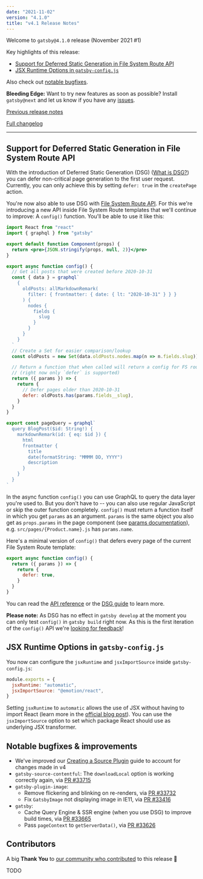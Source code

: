 ```yaml
---
date: "2021-11-02"
version: "4.1.0"
title: "v4.1 Release Notes"
---
```


Welcome to `gatsby@4.1.0` release (November 2021 #1)

Key highlights of this release:

- [Support for Deferred Static Generation in File System Route API](#support-for-deferred-static-generation-in-file-system-route-api)
- [JSX Runtime Options in `gatsby-config.js`](#jsx-runtime-options-in-gatsby-configjs)

Also check out [notable bugfixes](#notable-bugfixes--improvements).

**Bleeding Edge:** Want to try new features as soon as possible? Install `gatsby@next` and let us know
if you have any [issues](https://github.com/gatsbyjs/gatsby/issues).

[Previous release notes](/docs/reference/release-notes/v4.0)

[Full changelog](https://github.com/gatsbyjs/gatsby/compare/gatsby@4.1.0-next.0...gatsby@4.1.0)

---

## Support for Deferred Static Generation in File System Route API

With the introduction of Deferred Static Generation (DSG) ([What is DSG?](/blog/deferred-static-generation-guide)) you can defer non-critical page generation to the first user request. Currently, you can only achieve this by setting `defer: true` in the `createPage` action.

You're now also able to use DSG with [File System Route API](/docs/reference/routing/file-system-route-api/). For this we're introducing a new API inside File System Route templates that we'll continue to improve: A `config()` function. You'll be able to use it like this:

```jsx:title=src/pages/{MarkdownRemark.fields__slug}.jsx
import React from "react"
import { graphql } from "gatsby"

export default function Component(props) {
  return <pre>{JSON.stringify(props, null, 2)}</pre>
}

export async function config() {
  // Get all posts that were created before 2020-10-31
  const { data } = graphql`
    {
      oldPosts: allMarkdownRemark(
        filter: { frontmatter: { date: { lt: "2020-10-31" } } }
      ) {
        nodes {
          fields {
            slug
          }
        }
      }
    }
  `
  // Create a Set for easier comparison/lookup
  const oldPosts = new Set(data.oldPosts.nodes.map(n => n.fields.slug))

  // Return a function that when called will return a config for FS route pages
  // (right now only `defer` is supported)
  return ({ params }) => {
    return {
      // Defer pages older than 2020-10-31
      defer: oldPosts.has(params.fields__slug),
    }
  }
}

export const pageQuery = graphql`
  query BlogPost($id: String!) {
    markdownRemark(id: { eq: $id }) {
      html
      frontmatter {
        title
        date(formatString: "MMMM DD, YYYY")
        description
      }
    }
  }
`
```

In the async function `config()` you can use GraphQL to query the data layer you're used to. But you don't have to -- you can also use regular JavaScript or skip the outer function completely. `config()` must return a function itself in which you get `params` as an argument. `params` is the same object you also get as `props.params` in the page component (see [params documentation](/docs/reference/routing/file-system-route-api/#collection-route-components)), e.g. `src/pages/{Product.name}.js` has `params.name`.

Here's a minimal version of `config()` that defers every page of the current File System Route template:

```js
export async function config() {
  return ({ params }) => {
    return {
      defer: true,
    }
  }
}
```

You can read the [API reference](TODO) or the [DSG guide](/docs/how-to/rendering-options/using-deferred-static-generation/) to learn more.

**Please note:** As DSG has no effect in `gatsby develop` at the moment you can only test `config()` in `gatsby build` right now. As this is the first iteration of the `config()` API we're [looking for feedback](https://github.com/gatsbyjs/gatsby/discussions/33789)!

## JSX Runtime Options in `gatsby-config.js`

You now can configure the `jsxRuntime` and `jsxImportSource` inside `gatsby-config.js`:

```js:title=gatsby-config.js
module.exports = {
  jsxRuntime: "automatic",
  jsxImportSource: "@emotion/react",
}
```

Setting `jsxRuntime` to `automatic` allows the use of JSX without having to import React (learn more in the [official blog post](https://reactjs.org/blog/2020/09/22/introducing-the-new-jsx-transform.html)). You can use the `jsxImportSource` option to set which package React should use as underlying JSX transformer.

## Notable bugfixes & improvements

- We've improved our [Creating a Source Plugin](/docs/how-to/plugins-and-themes/creating-a-source-plugin/) guide to account for changes made in v4
- `gatsby-source-contentful`: The `downloadLocal` option is working correctly again, via [PR #33715](https://github.com/gatsbyjs/gatsby/pull/33715)
- `gatsby-plugin-image`:
  - Remove flickering and blinking on re-renders, via [PR #33732](https://github.com/gatsbyjs/gatsby/pull/33732)
  - Fix `GatsbyImage` not displaying image in IE11, via [PR #33416](https://github.com/gatsbyjs/gatsby/pull/33416)
- `gatsby`:
  - Cache Query Engine & SSR engine (when you use DSG) to improve build times, via [PR #33665](https://github.com/gatsbyjs/gatsby/pull/33665)
  - Pass `pageContext` to `getServerData()`, via [PR #33626](https://github.com/gatsbyjs/gatsby/pull/33626)

## Contributors

A big **Thank You** to [our community who contributed](https://github.com/gatsbyjs/gatsby/compare/gatsby@4.1.0-next.0...gatsby@4.1.0) to this release 💜

TODO
